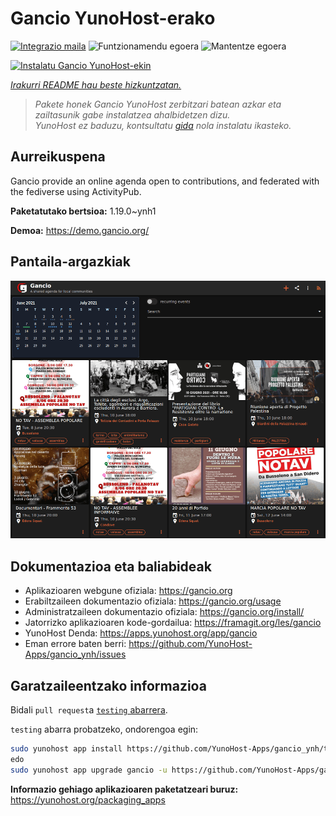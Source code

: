 <!--
Ohart ongi: README hau automatikoki sortu da <https://github.com/YunoHost/apps/tree/master/tools/readme_generator>ri esker
EZ editatu eskuz.
-->

# Gancio YunoHost-erako

[![Integrazio maila](https://dash.yunohost.org/integration/gancio.svg)](https://ci-apps.yunohost.org/ci/apps/gancio/) ![Funtzionamendu egoera](https://ci-apps.yunohost.org/ci/badges/gancio.status.svg) ![Mantentze egoera](https://ci-apps.yunohost.org/ci/badges/gancio.maintain.svg)

[![Instalatu Gancio YunoHost-ekin](https://install-app.yunohost.org/install-with-yunohost.svg)](https://install-app.yunohost.org/?app=gancio)

*[Irakurri README hau beste hizkuntzatan.](./ALL_README.md)*

> *Pakete honek Gancio YunoHost zerbitzari batean azkar eta zailtasunik gabe instalatzea ahalbidetzen dizu.*  
> *YunoHost ez baduzu, kontsultatu [gida](https://yunohost.org/install) nola instalatu ikasteko.*

## Aurreikuspena

Gancio provide an online agenda open to contributions, and federated with the fediverse using ActivityPub.


**Paketatutako bertsioa:** 1.19.0~ynh1

**Demoa:** <https://demo.gancio.org/>

## Pantaila-argazkiak

![Gancio(r)en pantaila-argazkia](./doc/screenshots/screenshot.png)

## Dokumentazioa eta baliabideak

- Aplikazioaren webgune ofiziala: <https://gancio.org>
- Erabiltzaileen dokumentazio ofiziala: <https://gancio.org/usage>
- Administratzaileen dokumentazio ofiziala: <https://gancio.org/install/>
- Jatorrizko aplikazioaren kode-gordailua: <https://framagit.org/les/gancio>
- YunoHost Denda: <https://apps.yunohost.org/app/gancio>
- Eman errore baten berri: <https://github.com/YunoHost-Apps/gancio_ynh/issues>

## Garatzaileentzako informazioa

Bidali `pull request`a [`testing` abarrera](https://github.com/YunoHost-Apps/gancio_ynh/tree/testing).

`testing` abarra probatzeko, ondorengoa egin:

```bash
sudo yunohost app install https://github.com/YunoHost-Apps/gancio_ynh/tree/testing --debug
edo
sudo yunohost app upgrade gancio -u https://github.com/YunoHost-Apps/gancio_ynh/tree/testing --debug
```

**Informazio gehiago aplikazioaren paketatzeari buruz:** <https://yunohost.org/packaging_apps>
